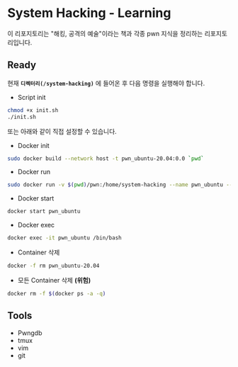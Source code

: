 # System Hacking - Learning

이 리포지토리는 "해킹, 공격의 예술"이라는 책과 각종 pwn 지식을 정리하는 리포지토리입니다.

## Ready

현재 **`디렉터리(/system-hacking)`** 에 들어온 후 다음 명령을 실행해야 합니다.

* Script init

```sh
chmod +x init.sh
./init.sh
```

또는 아래와 같이 직접 설정할 수 있습니다.

* Docker init

```sh
sudo docker build --network host -t pwn_ubuntu-20.04:0.0 `pwd`
```

* Docker run

```sh
sudo docker run -v $(pwd)/pwn:/home/system-hacking --name pwn_ubuntu --security-opt seccomp=unconfined --net host -i -t pwn_ubuntu-20.04:0.0
```

* Docker start

```sh
docker start pwn_ubuntu
```

* Docker exec

```sh
docker exec -it pwn_ubuntu /bin/bash
```

* Container 삭제

```sh
docker -f rm pwn_ubuntu-20.04
```

* 모든 Container 삭제 **(위험)**

```sh
docker rm -f $(docker ps -a -q)
```

## Tools

* Pwngdb
* tmux
* vim
* git
